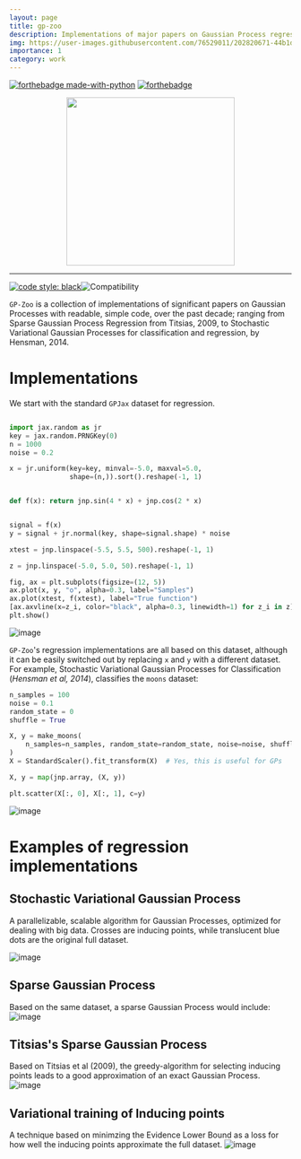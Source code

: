 ```yaml
---
layout: page
title: gp-zoo
description: Implementations of major papers on Gaussian Process regression models, implemented from scratch in Python, notably including Stochastic Variational Gaussian Processes.
img: https://user-images.githubusercontent.com/76529011/202820671-44b1d06e-1d92-4585-b2d8-f3e18fad50cb.png
importance: 1
category: work
---
```

[![forthebadge made-with-python](http://ForTheBadge.com/images/badges/made-with-python.svg)](https://www.python.org/)
[![forthebadge](https://forthebadge.com/images/badges/built-with-love.svg)](https://forthebadge.com)

<div align = center>
<a href = "github.com/plugyawn"><img width="300px" height="300px" src= "https://user-images.githubusercontent.com/76529011/202820671-44b1d06e-1d92-4585-b2d8-f3e18fad50cb.png"></a>
</div>

-----------------------------------------
[![code style: black](https://img.shields.io/badge/code%20style-black-000000.svg)](https://github.com/psf/black)![Compatibility](https://img.shields.io/badge/compatible%20with-python3.6.x-blue.svg)

```GP-Zoo``` is a collection of implementations of significant papers on Gaussian Processes with readable, simple code, over the past decade; ranging from Sparse Gaussian Process Regression from Titsias, 2009, to Stochastic Variational Gaussian Processes for classification and regression, by Hensman, 2014. 

# Implementations

We start with the standard ```GPJax``` dataset for regression.
```python

import jax.random as jr
key = jax.random.PRNGKey(0)
n = 1000
noise = 0.2

x = jr.uniform(key=key, minval=-5.0, maxval=5.0,
               shape=(n,)).sort().reshape(-1, 1)


def f(x): return jnp.sin(4 * x) + jnp.cos(2 * x)


signal = f(x)
y = signal + jr.normal(key, shape=signal.shape) * noise

xtest = jnp.linspace(-5.5, 5.5, 500).reshape(-1, 1)

z = jnp.linspace(-5.0, 5.0, 50).reshape(-1, 1)

fig, ax = plt.subplots(figsize=(12, 5))
ax.plot(x, y, "o", alpha=0.3, label="Samples")
ax.plot(xtest, f(xtest), label="True function")
[ax.axvline(x=z_i, color="black", alpha=0.3, linewidth=1) for z_i in z]
plt.show()
```
![image](https://user-images.githubusercontent.com/76529011/202865518-e7ee8de9-7b8a-4f70-b883-55fc3b68a3a7.png)

```GP-Zoo```'s regression implementations are all based on this dataset, although it can be easily switched out by replacing ```x``` and ```y``` with a different dataset.
For example, Stochastic Variational Gaussian Processes for Classification (*Hensman et al, 2014*), classifies the ```moons``` dataset:
```python
n_samples = 100
noise = 0.1
random_state = 0
shuffle = True

X, y = make_moons(
    n_samples=n_samples, random_state=random_state, noise=noise, shuffle=shuffle
)
X = StandardScaler().fit_transform(X)  # Yes, this is useful for GPs

X, y = map(jnp.array, (X, y))

plt.scatter(X[:, 0], X[:, 1], c=y)
```
![image](https://user-images.githubusercontent.com/76529011/202865498-775da1e2-de64-4bd9-af97-f578cc0aa639.png)

# Examples of regression implementations

## Stochastic Variational Gaussian Process
A parallelizable, scalable algorithm for Gaussian Processes, optimized for dealing with big data. Crosses are inducing points, while translucent blue dots are the original full dataset.

![image](https://user-images.githubusercontent.com/76529011/202865852-698638d7-c08b-4afb-99cf-cb7e3ec9bf94.png)

## Sparse Gaussian Process

Based on the same dataset, a sparse Gaussian Process would include:
![image](https://user-images.githubusercontent.com/76529011/202865600-7f74d040-dcfd-4be2-8ad4-06d69454cc8d.png)

## Titsias's Sparse Gaussian Process

Based on Titsias et al (2009), the greedy-algorithm for selecting inducing points leads to a good approximation of an exact Gaussian Process.
![image](https://user-images.githubusercontent.com/76529011/202865698-503ff319-5c21-48ca-8aad-68b90943d40c.png)

## Variational training of Inducing points

A technique based on minimzing the Evidence Lower Bound as a loss for how well the inducing points approximate the full dataset.
![image](https://user-images.githubusercontent.com/76529011/202865728-c0570d98-f666-4f49-8883-69c615ad8587.png)





